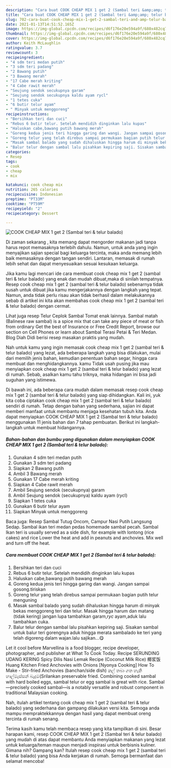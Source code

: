 ```yaml
---
description: "Cara buat COOK CHEAP MIX 1 get 2 (Sambal teri &amp;amp; telur balado) yang lezat dan Mudah Dibuat"
title: "Cara buat COOK CHEAP MIX 1 get 2 (Sambal teri &amp;amp; telur balado) yang lezat dan Mudah Dibuat"
slug: 702-cara-buat-cook-cheap-mix-1-get-2-sambal-teri-and-amp-telur-balado-yang-lezat-dan-mudah-dibuat
date: 2021-01-13T14:51:52.165Z
image: https://img-global.cpcdn.com/recipes/d6f176e20e594a9f/680x482cq70/cook-cheap-mix-1-get-2-sambal-teri-telur-balado-foto-resep-utama.jpg
thumbnail: https://img-global.cpcdn.com/recipes/d6f176e20e594a9f/680x482cq70/cook-cheap-mix-1-get-2-sambal-teri-telur-balado-foto-resep-utama.jpg
cover: https://img-global.cpcdn.com/recipes/d6f176e20e594a9f/680x482cq70/cook-cheap-mix-1-get-2-sambal-teri-telur-balado-foto-resep-utama.jpg
author: Keith McLaughlin
ratingvalue: 3.7
reviewcount: 3
recipeingredient:
- "4 sdm teri medan putih"
- "3 sdm teri padang"
- "2 Bawang putih"
- "3 Bawang merah"
- "17 Cabe merah kriting"
- "4 Cabe rawit merah"
- "Seujung sendok secukupnya garam"
- "Seujung sendok secukupnya kaldu ayam rycl"
- "1 tetes cuka"
- "6 butir telur ayam"
- " Minyak untuk menggoreng"
recipeinstructions:
- "Bersihkan teri dan cuci"
- "Rebus 6 butir telur. Setelah mendidih dinginkan lalu kupas"
- "Haluskan cabe,bawang putih bawang merah"
- "Goreng kedua jenis teri hingga garing dan wangi. Jangan sampai gosong.tiriskan"
- "Goreng telur yang telah direbus sampai permukaan bagian putih telur menguning"
- "Masak sambal balado yang sudah dihaluskan hingga harum di minyak bekas menggoreng teri dan telur. Masak hingga harum dan matang (tidak kering) jangan lupa tambahkan garam,r*yc* ayam,aduk lalu tambahkan cuka."
- "Balur telur dengan sambal lalu pisahkan kepiring saji. Sisakan sambal untuk balur teri gorengnya aduk hingga merata sambalado ke teri yang telah digoreng dalam wajan.lalu sajikan...😋"
categories:
- Resep
tags:
- cook
- cheap
- mix

katakunci: cook cheap mix 
nutrition: 265 calories
recipecuisine: Indonesian
preptime: "PT33M"
cooktime: "PT59M"
recipeyield: "2"
recipecategory: Dessert

---
```



![COOK CHEAP MIX 1 get 2 (Sambal teri &amp; telur balado)](https://img-global.cpcdn.com/recipes/d6f176e20e594a9f/680x482cq70/cook-cheap-mix-1-get-2-sambal-teri-telur-balado-foto-resep-utama.jpg)

Di zaman  sekarang , kita memang dapat mengorder makanan jadi tanpa harus repot memasaknya terlebih dahulu. Namun, untuk anda yang ingin menyajikan sajian special bagi keluarga tercinta, maka anda memang lebih baik memasaknya dengan tangan sendiri. Lantaran, memasak di rumah lebih sehat dan dapat menyesuaikan sesuai kesukaan keluarga.

Jika kamu lagi mencari ide cara membuat cook cheap mix 1 get 2 (sambal teri &amp; telur balado) yang enak dan mudah dibuat,maka di sinilah tempatnya. Resep cook cheap mix 1 get 2 (sambal teri &amp; telur balado)  sebenarnya tidak susah untuk dibuat jika kamu mengerjakannya dengan langkah yang tepat. Namun, anda tidak perlu risau akan tidak berhasil dalam melakukannya 
sebab di artikel ini kita akan membahas cook cheap mix 1 get 2 (sambal teri &amp; telur balado) dengan cermat.  

Lihat juga resep Telur Ceplok Sambal Tomat enak lainnya. Sambal matah (Balinese raw sambal) is a spice mix that can take any piece of meat or fish from ordinary Get the best of Insurance or Free Credit Report, browse our section on Cell Phones or learn about Sambal Terasi Petai &amp; Teri Medan. Blog Diah Didi berisi resep masakan praktis yang mudah.

Nah untuk kamu yang ingin memasak cook cheap mix 1 get 2 (sambal teri &amp; telur balado) yang lezat, ada beberapa langkah yang bisa dilakukan, mulai dari memilih jenis bahan, kemudian penentuan bahan segar, hingga cara membuat dan menghidangkannya. kamu Tidak usah pusing jika mau menyiapkan cook cheap mix 1 get 2 (sambal teri &amp; telur balado) yang lezat di rumah. Sebab, asalkan kamu  tahu triknya, maka hidangan ini bisa jadi suguhan yang istimewa.

Di bawah ini, ada beberapa cara mudah dalam memasak resep cook cheap mix 1 get 2 (sambal teri &amp; telur balado) yang siap dihidangkan. Kali ini, yuk kita coba ciptakan cook cheap mix 1 get 2 (sambal teri &amp; telur balado) sendiri di rumah. Tetap dengan bahan yang sederhana, sajian ini dapat memberi manfaat untuk membantu menjaga kesehatan tubuh kita. Anda dapat menyiapkan COOK CHEAP MIX 1 get 2 (Sambal teri &amp; telur balado) menggunakan 11 jenis bahan dan 7 tahap pembuatan. Berikut ini langkah-langkah untuk membuat hidangannya.

<!--inarticleads1-->

##### Bahan-bahan dan bumbu yang digunakan dalam menyiapkan COOK CHEAP MIX 1 get 2 (Sambal teri &amp; telur balado):

1. Gunakan 4 sdm teri medan putih
1. Gunakan 3 sdm teri padang
1. Siapkan 2 Bawang putih
1. Ambil 3 Bawang merah
1. Gunakan 17 Cabe merah kriting
1. Siapkan 4 Cabe rawit merah
1. Ambil Seujung sendok (secukupnya) garam
1. Ambil Seujung sendok (secukupnya) kaldu ayam (r*yc*l)
1. Siapkan 1 tetes cuka
1. Gunakan 6 butir telur ayam
1. Siapkan  Minyak untuk menggoreng


Baca juga: Resep Sambal Tutug Oncom, Campur Nasi Putih Langsung Sedap. Sambal ikan teri medan pedas homemade sambal pecah. Sambal Ikan teri is usually served as a side dish, for example with lontong (rice cakes) and rice Lower the heat and add in peanuts and anchovies. Mix well and turn off the heat. 

<!--inarticleads2-->

##### Cara membuat COOK CHEAP MIX 1 get 2 (Sambal teri &amp; telur balado):

1. Bersihkan teri dan cuci
1. Rebus 6 butir telur. Setelah mendidih dinginkan lalu kupas
1. Haluskan cabe,bawang putih bawang merah
1. Goreng kedua jenis teri hingga garing dan wangi. Jangan sampai gosong.tiriskan
1. Goreng telur yang telah direbus sampai permukaan bagian putih telur menguning
1. Masak sambal balado yang sudah dihaluskan hingga harum di minyak bekas menggoreng teri dan telur. Masak hingga harum dan matang (tidak kering) jangan lupa tambahkan garam,r*yc* ayam,aduk lalu tambahkan cuka.
1. Balur telur dengan sambal lalu pisahkan kepiring saji. Sisakan sambal untuk balur teri gorengnya aduk hingga merata sambalado ke teri yang telah digoreng dalam wajan.lalu sajikan...😋


Let it cool before Marvellina is a food blogger, recipe developer, photographer, and publisher at What To Cook Today. Recipe SERUNDING UDANG KERING Spicy Dilis Nasi Lemak Recipe (Coconut Milk Rice) 椰浆饭 Huang Kitchen Fried Anchovies with Onions [Nyonya Cooking] How To Make - Stir-fried Anchovies (banchan/side dish) කල් තබා ගත හැකි හාල්මැස්සන් බැදුම(Srilankan preservable fried. Combining cooked sambal with hard boiled eggs, sambal telur or egg sambal is great with rice. Sambal—precisely cooked sambal—is a notably versatile and robust component in traditional Malaysian cooking. 

Nah, itulah artikel tentang  cook cheap mix 1 get 2 (sambal teri &amp; telur balado)  yang sederhana dan gampang dilakukan versi kita. Semoga anda mampu mempraktekkannya dengan hasil yang dapat membuat oreng tercinta di rumah senang. 

Terima kasih kamu telah membaca resep yang kita tampilkan di sini. Besar harapan kami, resep  COOK CHEAP MIX 1 get 2 (Sambal teri &amp; telur balado) yang mudah di atas dapat membantu Anda menyiapkan makanan yang lezat untuk keluarga/teman maupun menjadi inspirasi untuk berbisnis kuliner. Gimana nih? Gampang kan? Itulah resep cook cheap mix 1 get 2 (sambal teri &amp; telur balado) yang bisa Anda kerjakan di rumah. Semoga bermanfaat dan selamat mencoba!

